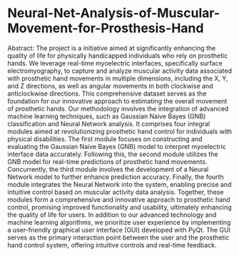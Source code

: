 # Neural-Net-Analysis-of-Muscular-Movement-for-Prosthesis-Hand
Abstract:
The project is a initiative aimed at significantly enhancing the quality of life for physically handicapped individuals who rely on prosthetic hands. We leverage real-time myoelectric interfaces, specifically surface electromyography, to capture and analyze muscular activity data associated with prosthetic hand movements in multiple dimensions, including the X, Y, and Z directions, as well as angular movements in both clockwise and anticlockwise directions. This comprehensive dataset serves as the foundation for our innovative approach to estimating the overall movement of prosthetic hands. Our methodology involves the integration of advanced machine learning techniques, such as Gaussian Naive Bayes (GNB) classification and Neural Network analysis. It comprises four integral modules aimed at revolutionizing prosthetic hand control for individuals with physical disabilities. The first module focuses on constructing and evaluating the Gaussian Naive Bayes (GNB) model to interpret myoelectric interface data accurately. Following this, the second module utilizes the GNB model for real-time predictions of prosthetic hand movements. Concurrently, the third module involves the development of a Neural Network model to further enhance prediction accuracy. Finally, the fourth module integrates the Neural Network into the system, enabling precise and intuitive control based on muscular activity data analysis. Together, these modules form a comprehensive and innovative approach to prosthetic hand control, promising improved functionality and usability, ultimately enhancing the quality of life for users. In addition to our advanced technology and machine learning algorithms, we prioritize user experience by implementing a user-friendly graphical user interface (GUI) developed with PyQt. The GUI serves as the primary interaction point between the user and the prosthetic hand control system, offering intuitive controls and real-time feedback.

